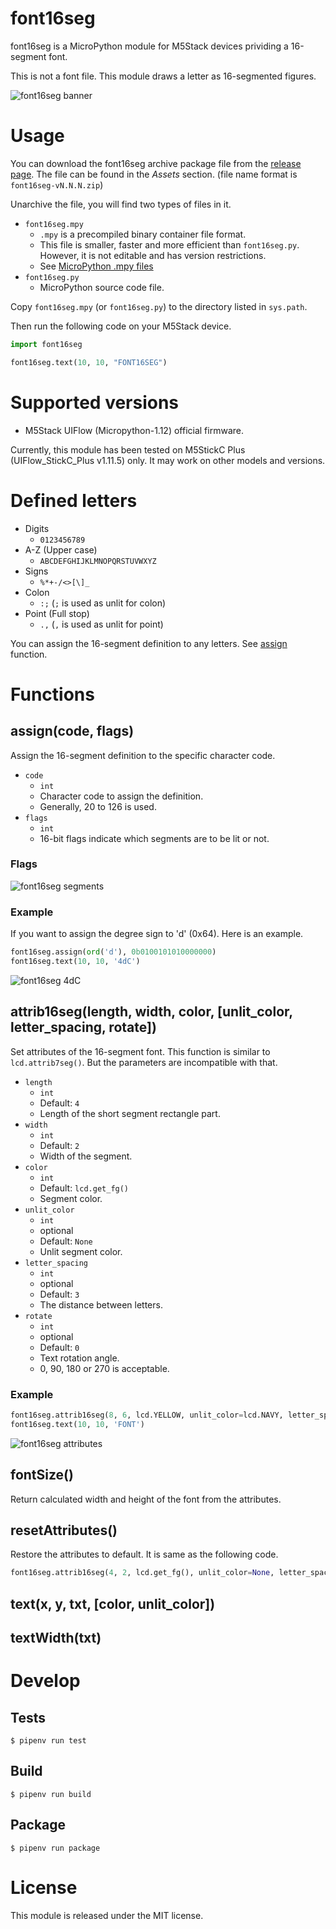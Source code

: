 # font16seg

font16seg is a MicroPython module for M5Stack devices prividing a 16-segment font.

This is not a font file.
This module draws a letter as 16-segmented figures.

![font16seg banner](docs/images/banner.jpg)

# Usage

You can download the font16seg archive package file from the [release page](https://github.com/zuku/font16seg/releases/latest).
The file can be found in the _Assets_ section. (file name format is `font16seg-vN.N.N.zip`)

Unarchive the file, you will find two types of files in it.

* `font16seg.mpy`
    * `.mpy` is a precompiled binary container file format.
    * This file is smaller, faster and more efficient than `font16seg.py`. However, it is not editable and has version restrictions.
    * See [MicroPython .mpy files](https://docs.micropython.org/en/latest/reference/mpyfiles.html)
* `font16seg.py`
    * MicroPython source code file.

Copy `font16seg.mpy` (or `font16seg.py`) to the directory listed in `sys.path`.

Then run the following code on your M5Stack device.

```python
import font16seg

font16seg.text(10, 10, "FONT16SEG")
```

# Supported versions

* M5Stack UIFlow (Micropython-1.12) official firmware.

Currently, this module has been tested on M5StickC Plus (UIFlow_StickC_Plus v1.11.5) only.
It may work on other models and versions.

# Defined letters

* Digits
    * `0123456789`
* A-Z (Upper case)
    * `ABCDEFGHIJKLMNOPQRSTUVWXYZ`
* Signs
    * `%*+-/<>[\]_`
* Colon
    * `:;` (`;` is used as unlit for colon)
* Point (Full stop)
    * `.,` (`,` is used as unlit for point)

You can assign the 16-segment definition to any letters. See [assign](#assigncode-flags) function.

# Functions

## assign(code, flags)

Assign the 16-segment definition to the specific character code.

* `code`
    * `int`
    * Character code to assign the definition.
    * Generally, 20 to 126 is used.
* `flags`
    * `int`
    *  16-bit flags indicate which segments are to be lit or not.

### Flags

![font16seg segments](docs/images/segments.png)

### Example
If you want to assign the degree sign to 'd' (0x64).
Here is an example.

```python
font16seg.assign(ord('d'), 0b0100101010000000)
font16seg.text(10, 10, '4dC')
```

![font16seg 4dC](docs/images/4dC.jpg)

## attrib16seg(length, width, color, [unlit_color, letter_spacing, rotate])

Set attributes of the 16-segment font.
This function is similar to `lcd.attrib7seg()`. But the parameters are incompatible with that.

* `length`
    * `int`
    * Default: `4`
    * Length of the short segment rectangle part.
* `width`
    * `int`
    * Default: `2`
    * Width of the segment.
* `color`
    * `int`
    * Default: `lcd.get_fg()`
    * Segment color.
* `unlit_color`
    * `int`
    * optional
    * Default: `None`
    * Unlit segment color.
* `letter_spacing`
    * `int`
    * optional
    * Default: `3`
    * The distance between letters.
* `rotate`
    * `int`
    * optional
    * Default: `0`
    * Text rotation angle.
    * 0, 90, 180 or 270 is acceptable.

### Example

```python
font16seg.attrib16seg(8, 6, lcd.YELLOW, unlit_color=lcd.NAVY, letter_spacing=16)
font16seg.text(10, 10, 'FONT')
```
![font16seg attributes](docs/images/attributes.png)

## fontSize()

Return calculated width and height of the font from the attributes.

## resetAttributes()

Restore the attributes to default. It is same as the following code.

```python
font16seg.attrib16seg(4, 2, lcd.get_fg(), unlit_color=None, letter_spacing=3, rotate=0)
```

## text(x, y, txt, [color, unlit_color])

## textWidth(txt)


# Develop

## Tests
```
$ pipenv run test
```

## Build
```
$ pipenv run build
```

## Package
```
$ pipenv run package
```

# License

This module is released under the MIT license.
